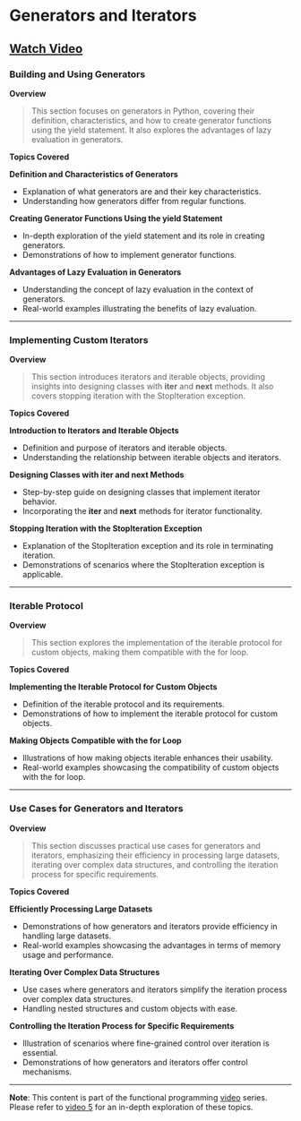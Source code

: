 # Generators and Iterators
## [Watch Video](#)

### Building and Using Generators
**Overview**

> This section focuses on generators in Python, covering their definition, characteristics, and how to create generator functions using the yield statement. It also explores the advantages of lazy evaluation in generators.

**Topics Covered**

**Definition and Characteristics of Generators**

- Explanation of what generators are and their key characteristics.
- Understanding how generators differ from regular functions.

**Creating Generator Functions Using the yield Statement**

- In-depth exploration of the yield statement and its role in creating generators.
- Demonstrations of how to implement generator functions.

**Advantages of Lazy Evaluation in Generators**

- Understanding the concept of lazy evaluation in the context of generators.
- Real-world examples illustrating the benefits of lazy evaluation.

---

### Implementing Custom Iterators

**Overview**

> This section introduces iterators and iterable objects, providing insights into designing classes with __iter__ and __next__ methods. It also covers stopping iteration with the StopIteration exception.

**Topics Covered**

**Introduction to Iterators and Iterable Objects**

- Definition and purpose of iterators and iterable objects.
- Understanding the relationship between iterable objects and iterators.

**Designing Classes with __iter__ and __next__ Methods**

- Step-by-step guide on designing classes that implement iterator behavior.
- Incorporating the __iter__ and __next__ methods for iterator functionality.

**Stopping Iteration with the StopIteration Exception**

- Explanation of the StopIteration exception and its role in terminating iteration.
- Demonstrations of scenarios where the StopIteration exception is applicable.

---
### Iterable Protocol

**Overview**

> This section explores the implementation of the iterable protocol for custom objects, making them compatible with the for loop.

**Topics Covered**

**Implementing the Iterable Protocol for Custom Objects**

- Definition of the iterable protocol and its requirements.
- Demonstrations of how to implement the iterable protocol for custom objects.

**Making Objects Compatible with the for Loop**

- Illustrations of how making objects iterable enhances their usability.
- Real-world examples showcasing the compatibility of custom objects with the for loop.

---
### Use Cases for Generators and Iterators

**Overview**

> This section discusses practical use cases for generators and iterators, emphasizing their efficiency in processing large datasets, iterating over complex data structures, and controlling the iteration process for specific requirements.

**Topics Covered**

**Efficiently Processing Large Datasets**

- Demonstrations of how generators and iterators provide efficiency in handling large datasets.
- Real-world examples showcasing the advantages in terms of memory usage and performance.

**Iterating Over Complex Data Structures**

- Use cases where generators and iterators simplify the iteration process over complex data structures.
- Handling nested structures and custom objects with ease.

**Controlling the Iteration Process for Specific Requirements**

- Illustration of scenarios where fine-grained control over iteration is essential.
- Demonstrations of how generators and iterators offer control mechanisms.

---
**Note**: This content is part of the functional programming [video](#) series. Please refer to [video 5](#) for an in-depth exploration of these topics.